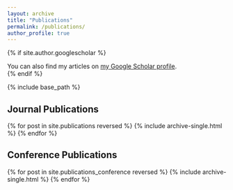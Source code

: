 ```yaml
---
layout: archive
title: "Publications"
permalink: /publications/
author_profile: true
---
```


{% if site.author.googlescholar %}
  <div class="wordwrap">You can also find my articles on <a href="{{site.author.googlescholar}}">my Google Scholar profile</a>.</div>
{% endif %}

{% include base_path %}

<h2> Journal Publications</h2>
{% for post in site.publications reversed %}
  {% include archive-single.html %}
{% endfor %}

<h2> Conference Publications</h2>
{% for post in site.publications_conference reversed %}
  {% include archive-single.html %}
{% endfor %}
